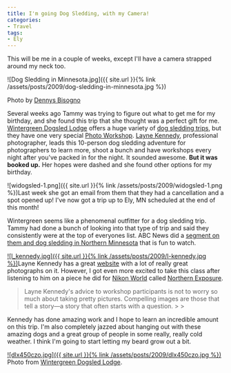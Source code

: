 ```yaml
---
title: I'm going Dog Sledding, with my Camera!
categories:
- Travel
tags:
- Ely
---
```


This will be me in a couple of weeks, except I'll have a camera strapped around my neck too.

![Dog Sledding in Minnesota.jpg]({{ site.url }}{% link /assets/posts/2009/dog-sledding-in-minnesota.jpg %})  

Photo by [Dennys Bisogno](http://dennysphoto.com/)

Several weeks ago Tammy was trying to figure out what to get me for my birthday, and she found this trip that she thought was a perfect gift for me. [Wintergreen Dogsled Lodge](http://www.dogsledding.com/) offers a huge variety of [dog sledding trips](http://www.dogsledding.com/dogsledding_trips/trips.html), but they have one very special [Photo Workshop](http://www.dogsledding.com/lodge-to-lodge_trips/photo_workshop.html). [Layne Kennedy](http://www.laynekennedy.com/), professional photographer, leads this 10-person dog sledding adventure for photographers to learn more, shoot a bunch and have workshops every night after you've packed in for the night. It sounded awesome. **But it was booked up.** Her hopes were dashed and she found other options for my birthday.

![widogsled-1.png]({{ site.url }}{% link /assets/posts/2009/widogsled-1.png %})Last week she got an email from them that they had a cancellation and a spot opened up! I've now got a trip up to Ely, MN scheduled at the end of this month!

Wintergreen seems like a phenomenal outfitter for a dog sledding trip. Tammy had done a bunch of looking into that type of trip and said they consistently were at the top of everyones list. ABC News did a [segment on them and dog sledding in Northern Minnesota](http://abcnews.go.com/Video/playerIndex?id=4373279) that is fun to watch.  


[![l_kennedy.jpg]({{ site.url }}{% link /assets/posts/2009/l-kennedy.jpg %})](http://www.laynekennedy.com/)Layne Kennedy has a great [website](http://www.laynekennedy.com/) with a lot of really great photographs on it. However, I got even more excited to take this class after listening to him on a piece he did for [Nikon World](http://www.nikonworld.com/) called [Northern Exposure](http://www.nikonworld.com/Article.aspx?id=299).

<blockquote>Layne Kennedy's advice to workshop participants is not to worry so much about taking pretty pictures. Compelling images are those that tell a story—a story that often starts with a question.
> 
> </blockquote>

Kennedy has done amazing work and I hope to learn an incredible amount on this trip. I'm also completely jazzed about hanging out with these amazing dogs and a great group of people in some really, really cold weather. I think I'm going to start letting my beard grow out a bit.  


[![dlx450czo.jpg]({{ site.url }}{% link /assets/posts/2009/dlx450czo.jpg %})](http://www.dogsledding.com/about_us/our_dogs.html)  
Photo from [Wintergreen Dogsled Lodge](http://www.dogsledding.com/about_us/our_dogs.html).

